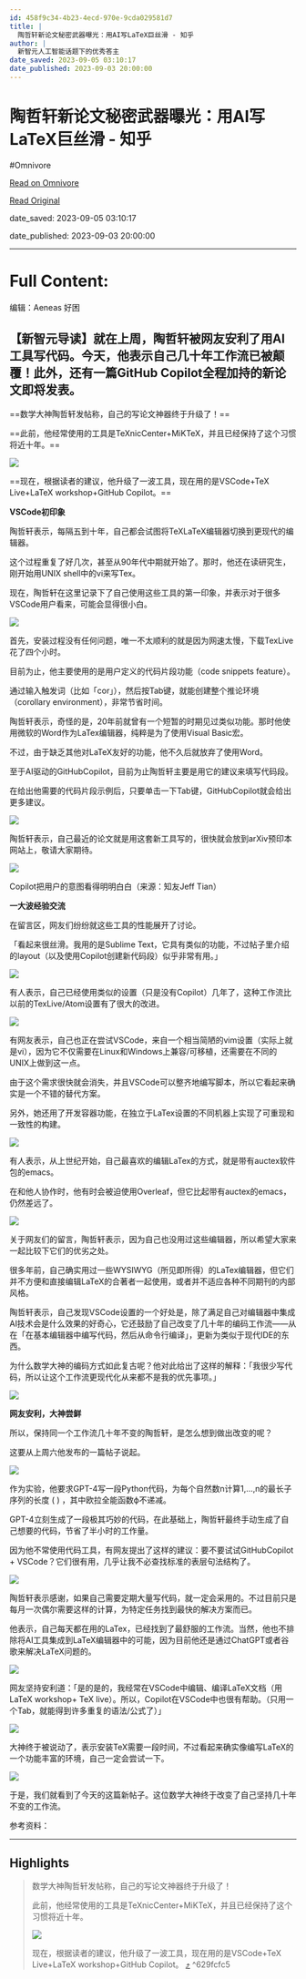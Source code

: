 ```yaml
---
id: 458f9c34-4b23-4ecd-970e-9cda029581d7
title: |
  陶哲轩新论文秘密武器曝光：用AI写LaTeX巨丝滑 - 知乎
author: |
  新智元​人工智能话题下的优秀答主
date_saved: 2023-09-05 03:10:17
date_published: 2023-09-03 20:00:00
---
```


# 陶哲轩新论文秘密武器曝光：用AI写LaTeX巨丝滑 - 知乎
#Omnivore

[Read on Omnivore](https://omnivore.app/me/https-zhuanlan-zhihu-com-p-654196526-18a642d664e)

[Read Original](https://zhuanlan.zhihu.com/p/654196526)

date_saved: 2023-09-05 03:10:17

date_published: 2023-09-03 20:00:00

--- 

# Full Content: 

编辑：Aeneas 好困

## 【新智元导读】就在上周，陶哲轩被网友安利了用AI工具写代码。今天，他表示自己几十年工作流已被颠覆！此外，还有一篇GitHub Copilot全程加持的新论文即将发表。

==数学大神陶哲轩发帖称，自己的写论文神器终于升级了！==

==此前，他经常使用的工具是TeXnicCenter+MiKTeX，并且已经保持了这个习惯将近十年。==

![](https://proxy-prod.omnivore-image-cache.app/1008x473,sShVsUsbR5XA_0TbkF5nKETMrvfyr7dniRJQi9FZ7OME/https://pic4.zhimg.com/v2-2de7f2d8b7f2b3bc63ecd402fead2ef7_b.jpg)

==现在，根据读者的建议，他升级了一波工具，现在用的是VSCode+TeX Live+LaTeX workshop+GitHub Copilot。==

**VSCode初印象**

陶哲轩表示，每隔五到十年，自己都会试图将TeXLaTeX编辑器切换到更现代的编辑器。

这个过程重复了好几次，甚至从90年代中期就开始了。那时，他还在读研究生，刚开始用UNIX shell中的vi来写Tex。

现在，陶哲轩在这里记录下了自己使用这些工具的第一印象，并表示对于很多VSCode用户看来，可能会显得很小白。

![](https://proxy-prod.omnivore-image-cache.app/1080x720,sV7YMhFjrU1x68yA83VTh8f5PHErEVmVNRk2jwjf-NK4/https://pic1.zhimg.com/v2-3c97b68a655fe4147ed136b7e67f8e24_b.jpg)

首先，安装过程没有任何问题，唯一不太顺利的就是因为网速太慢，下载TexLive花了四个小时。

目前为止，他主要使用的是用户定义的代码片段功能（code snippets feature）。

通过输入触发词（比如「cor」），然后按Tab键，就能创建整个推论环境（corollary environment），非常节省时间。

陶哲轩表示，奇怪的是，20年前就曾有一个短暂的时期见过类似功能。那时他使用微软的Word作为LaTex编辑器，纯粹是为了使用Visual Basic宏。

不过，由于缺乏其他对LaTeX友好的功能，他不久后就放弃了使用Word。

至于AI驱动的GitHubCopilot，目前为止陶哲轩主要是用它的建议来填写代码段。

在给出他需要的代码片段示例后，只要单击一下Tab键，GitHubCopilot就会给出更多建议。

![](https://proxy-prod.omnivore-image-cache.app/1080x720,seCNPnb8nb-2PBYl2OiWwrOCDoaGHxGpKbo_jP5aBeXM/https://pic1.zhimg.com/v2-995f109016b6513634b0294da8f1d1c8_b.jpg)

陶哲轩表示，自己最近的论文就是用这套新工具写的，很快就会放到arXiv预印本网站上，敬请大家期待。

![](https://proxy-prod.omnivore-image-cache.app/720x530,s200envtKVd4_aWcAfC_Js-AM8qDk1RoFVrJlJqAWKlU/https://pic4.zhimg.com/v2-45acaaf5d13b3216f372042396b24943_b.jpg)

Copilot把用户的意图看得明明白白（来源：知友Jeff Tian）

**一大波经验交流**

在留言区，网友们纷纷就这些工具的性能展开了讨论。

「看起来很丝滑。我用的是Sublime Text，它具有类似的功能，不过帖子里介绍的layout（以及使用Copilot创建新代码段）似乎非常有用。」

![](https://proxy-prod.omnivore-image-cache.app/1011x272,stzVzfcJgl4p13cvLZA0GyeJib-3pf2CQaVxm4P_9wVw/https://pic2.zhimg.com/v2-b7da2b55943877306fede67c8049ee91_b.jpg)

有人表示，自己已经使用类似的设置（只是没有Copilot）几年了，这种工作流比以前的TexLive/Atom设置有了很大的改进。

![](https://proxy-prod.omnivore-image-cache.app/1009x297,sfTH_C4uY-KiFd20yBPoO_FCgNJjznZw20Ng4AKDTHbg/https://pic2.zhimg.com/v2-613d452f13c9e8dcf9223aefbc162685_b.jpg)

有网友表示，自己也正在尝试VSCode，来自一个相当简陋的vim设置（实际上就是vi），因为它不仅需要在Linux和Windows上兼容/可移植，还需要在不同的UNIX上做到这一点。

由于这个需求很快就会消失，并且VSCode可以整齐地编写脚本，所以它看起来确实是一个不错的替代方案。

另外，她还用了开发容器功能，在独立于LaTex设置的不同机器上实现了可重现和一致性的构建。

![](https://proxy-prod.omnivore-image-cache.app/985x505,siQRR1Hj639bf8Qs6WIQdopqB0kM6dIC70tS72LJsk8g/https://pic2.zhimg.com/v2-ceff0d91beb89d39e059d91cbea1b6dd_b.jpg)

有人表示，从上世纪开始，自己最喜欢的编辑LaTex的方式，就是带有auctex软件包的emacs。

在和他人协作时，他有时会被迫使用Overleaf，但它比起带有auctex的emacs，仍然差远了。

![](https://proxy-prod.omnivore-image-cache.app/1006x388,s9MAxUqgvbaXVVQvCgNVNpywKRerslso8IrHyVEfGaE0/https://pic4.zhimg.com/v2-598fbebe25a0d8ade5a7364f481530af_b.jpg)

关于网友们的留言，陶哲轩表示，因为自己也没用过这些编辑器，所以希望大家来一起比较下它们的优劣之处。

很多年前，自己确实用过一些WYSIWYG（所见即所得）的LaTex编辑器，但它们并不方便和直接编辑LaTeX的合著者一起使用，或者并不适应各种不同期刊的内部风格。

陶哲轩表示，自己发现VSCode设置的一个好处是，除了满足自己对编辑器中集成AI技术会是什么效果的好奇心，它还鼓励了自己改变了几十年的编码工作流——从在「在基本编辑器中编写代码，然后从命令行编译」，更新为类似于现代IDE的东西。

为什么数学大神的编码方式如此复古呢？他对此给出了这样的解释：「我很少写代码，所以让这个工作流更现代化从来都不是我的优先事项。」

![](https://proxy-prod.omnivore-image-cache.app/1001x604,sXVFhkCjuRTEkjzkOpceIFmY3XeGmOGYHlBJehuJtZSU/https://pic2.zhimg.com/v2-c100b55442770fadc0eb895ac90a2e65_b.jpg)

**网友安利，大神尝鲜**

所以，保持同一个工作流几十年不变的陶哲轩，是怎么想到做出改变的呢？

这要从上周六他发布的一篇帖子说起。

![](https://proxy-prod.omnivore-image-cache.app/1080x833,s7jsE4i9sJA4hm5S5L5z1pbYc4uHaOVbYvpxwXuV4dH0/https://pic2.zhimg.com/v2-ddd26c5fecc3a186f490cb8b53c567e1_b.jpg)

作为实验，他要求GPT-4写一段Python代码，为每个自然数n计算1,...,n的最长子序列的长度 ( ) ，其中欧拉全能函数ϕ不递减。

GPT-4立刻生成了一段极其巧妙的代码，在此基础上，陶哲轩最终手动生成了自己想要的代码，节省了半小时的工作量。

因为他不常使用代码工具，有网友提出了这样的建议：要不要试试GitHubCopilot + VSCode？它们很有用，几乎让我不必查找标准的表层句法结构了。

![](https://proxy-prod.omnivore-image-cache.app/1010x238,sSvnn-3R8BRBbI5AP8sXgnu_e9Gf9MGJ7O1NmOEqPSLc/https://pic2.zhimg.com/v2-5baeac948804aeef741e3685d1e29211_b.jpg)

陶哲轩表示感谢，如果自己需要定期大量写代码，就一定会采用的。不过目前只是每月一次偶尔需要这样的计算，为特定任务找到最快的解决方案而已。

他表示，自己每天都在用的LaTex，已经找到了最舒服的工作流。当然，他也不排除将AI工具集成到LaTeX编辑器中的可能，因为目前他还是通过ChatGPT或者谷歌来解决LaTeX问题的。

![](https://proxy-prod.omnivore-image-cache.app/1010x463,s-iQDT5Jpuug0cs5vdinvGtfLzpmJfFMoPxds1Yfro-g/https://pic1.zhimg.com/v2-915fb70e1f65aaf995fe96a100e4325c_b.jpg)

网友坚持安利道：「是的是的，我经常在VSCode中编辑、编译LaTeX文档（用LaTeX workshop+ TeX live）。所以，Copilot在VSCode中也很有帮助。（只用一个Tab，就能得到许多重复的语法/公式了）」

![](https://proxy-prod.omnivore-image-cache.app/1006x283,smN1SYXT_2h4-QWXMDH2j27bVoVjKT5EnK8ROfTGlqFs/https://pic3.zhimg.com/v2-7decfbbfdd45cd62827cdf722456016a_b.jpg)

大神终于被说动了，表示安装TeX需要一段时间，不过看起来确实像编写LaTeX的一个功能丰富的环境，自己一定会尝试一下。

![](https://proxy-prod.omnivore-image-cache.app/1014x267,sfgb5Lq6TupBBMSZJCT794SuRTq0t3a-PAFaueaVJPoM/https://pic4.zhimg.com/v2-a5a2643fa2bae751bfc14f5c2794af87_b.jpg)

于是，我们就看到了今天的这篇新帖子。这位数学大神终于改变了自己坚持几十年不变的工作流。

参考资料：

---

## Highlights

> 数学大神陶哲轩发帖称，自己的写论文神器终于升级了！
> 
> 此前，他经常使用的工具是TeXnicCenter+MiKTeX，并且已经保持了这个习惯将近十年。
> 
> ![](https://proxy-prod.omnivore-image-cache.app/1008x473,sShVsUsbR5XA_0TbkF5nKETMrvfyr7dniRJQi9FZ7OME/https://pic4.zhimg.com/v2-2de7f2d8b7f2b3bc63ecd402fead2ef7_b.jpg)
> 
> 现在，根据读者的建议，他升级了一波工具，现在用的是VSCode+TeX Live+LaTeX workshop+GitHub Copilot。 [⤴️](https://omnivore.app/me/https-zhuanlan-zhihu-com-p-654196526-18a642d664e#629fcfc5-4a10-49ce-bcec-850cf389c712)  ^629fcfc5

